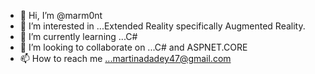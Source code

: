 - 👋 Hi, I’m @marm0nt
- 👀 I’m interested in ...Extended Reality specifically Augmented Reality.
- 🌱 I’m currently learning ...C#
- 💞️ I’m looking to collaborate on ...C# and ASPNET.CORE
- 📫 How to reach me ...martinadadey47@gmail.com

<!---
marm0nt/marm0nt is a ✨ special ✨ repository because its `README.md` (this file) appears on your GitHub profile.
You can click the Preview link to take a look at your changes.
--->
